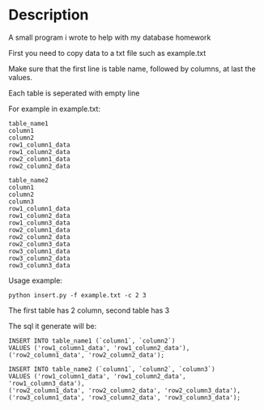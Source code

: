 # Description

A small program i wrote to help with my database homework

First you need to copy data to a txt file such as example.txt

Make sure that the first line is table name, followed by columns, at last the values.

Each table is seperated with empty line


For example in example.txt:
```
table_name1
column1
column2
row1_column1_data
row1_column2_data
row2_column1_data
row2_column2_data

table_name2
column1
column2
column3
row1_column1_data
row1_column2_data
row1_column3_data
row2_column1_data
row2_column2_data
row2_column3_data
row3_column1_data
row3_column2_data
row3_column3_data
```


Usage example:
```
python insert.py -f example.txt -c 2 3
```
The first table has 2 column, second table has 3

The sql it generate will be:
```
INSERT INTO table_name1 (`column1`, `column2`) 
VALUES ('row1_column1_data', 'row1_column2_data'),
('row2_column1_data', 'row2_column2_data');

INSERT INTO table_name2 (`column1`, `column2`, `column3`) 
VALUES ('row1_column1_data', 'row1_column2_data', 'row1_column3_data'),
('row2_column1_data', 'row2_column2_data', 'row2_column3_data'),
('row3_column1_data', 'row3_column2_data', 'row3_column3_data');
```
